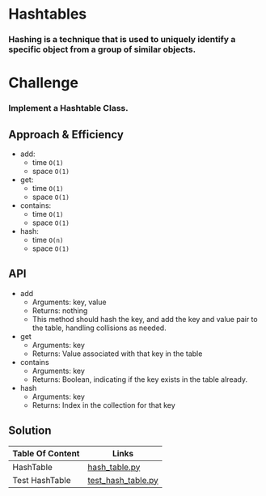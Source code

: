 # Hashtables
<!-- Short summary or background information -->
### Hashing is a technique that is used to uniquely identify a specific object from a group of similar objects.




# Challenge
<!-- Description of the challenge -->
### Implement a Hashtable Class.

## Approach & Efficiency
<!-- What approach did you take? Why? What is the Big O space/time for this approach? -->
* add: 
    - time `O(1)`
    - space `O(1)`
* get:
    - time `O(1)` 
    - space `O(1)`
* contains: 
    - time `O(1)` 
    - space `O(1)`
* hash: 
    - time `O(n)` 
    - space `O(1)`

## API
<!-- Description of each method publicly available in each of your hashtable -->
* add
    - Arguments: key, value
    - Returns: nothing
    - This method should hash the key, and add the key and value pair to the table, handling collisions as needed.
* get
    - Arguments: key
    - Returns: Value associated with that key in the table
* contains
    - Arguments: key
    - Returns: Boolean, indicating if the key exists in the table already.
* hash
    - Arguments: key
    - Returns: Index in the collection for that key

## Solution
<!-- Show how to run your code, and examples of it in action -->
| Table Of Content                               | Links                                       |
| ---------------------------------------------- | ------------------------------------------- |
| HashTable                                      | [hash_table.py](hash_table/hash_table.py)|
| Test HashTable                                 | [test_hash_table.py](tests/test_hash_table.py)|